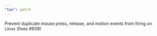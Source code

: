 ```yaml
---
"tao": patch
---
```


Prevent duplicate mouse press, release, and motion events from firing on Linux (fixes #939)
